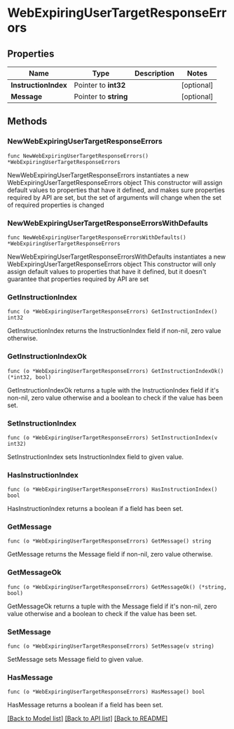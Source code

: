 # WebExpiringUserTargetResponseErrors

## Properties

Name | Type | Description | Notes
------------ | ------------- | ------------- | -------------
**InstructionIndex** | Pointer to **int32** |  | [optional] 
**Message** | Pointer to **string** |  | [optional] 

## Methods

### NewWebExpiringUserTargetResponseErrors

`func NewWebExpiringUserTargetResponseErrors() *WebExpiringUserTargetResponseErrors`

NewWebExpiringUserTargetResponseErrors instantiates a new WebExpiringUserTargetResponseErrors object
This constructor will assign default values to properties that have it defined,
and makes sure properties required by API are set, but the set of arguments
will change when the set of required properties is changed

### NewWebExpiringUserTargetResponseErrorsWithDefaults

`func NewWebExpiringUserTargetResponseErrorsWithDefaults() *WebExpiringUserTargetResponseErrors`

NewWebExpiringUserTargetResponseErrorsWithDefaults instantiates a new WebExpiringUserTargetResponseErrors object
This constructor will only assign default values to properties that have it defined,
but it doesn't guarantee that properties required by API are set

### GetInstructionIndex

`func (o *WebExpiringUserTargetResponseErrors) GetInstructionIndex() int32`

GetInstructionIndex returns the InstructionIndex field if non-nil, zero value otherwise.

### GetInstructionIndexOk

`func (o *WebExpiringUserTargetResponseErrors) GetInstructionIndexOk() (*int32, bool)`

GetInstructionIndexOk returns a tuple with the InstructionIndex field if it's non-nil, zero value otherwise
and a boolean to check if the value has been set.

### SetInstructionIndex

`func (o *WebExpiringUserTargetResponseErrors) SetInstructionIndex(v int32)`

SetInstructionIndex sets InstructionIndex field to given value.

### HasInstructionIndex

`func (o *WebExpiringUserTargetResponseErrors) HasInstructionIndex() bool`

HasInstructionIndex returns a boolean if a field has been set.

### GetMessage

`func (o *WebExpiringUserTargetResponseErrors) GetMessage() string`

GetMessage returns the Message field if non-nil, zero value otherwise.

### GetMessageOk

`func (o *WebExpiringUserTargetResponseErrors) GetMessageOk() (*string, bool)`

GetMessageOk returns a tuple with the Message field if it's non-nil, zero value otherwise
and a boolean to check if the value has been set.

### SetMessage

`func (o *WebExpiringUserTargetResponseErrors) SetMessage(v string)`

SetMessage sets Message field to given value.

### HasMessage

`func (o *WebExpiringUserTargetResponseErrors) HasMessage() bool`

HasMessage returns a boolean if a field has been set.


[[Back to Model list]](../README.md#documentation-for-models) [[Back to API list]](../README.md#documentation-for-api-endpoints) [[Back to README]](../README.md)


